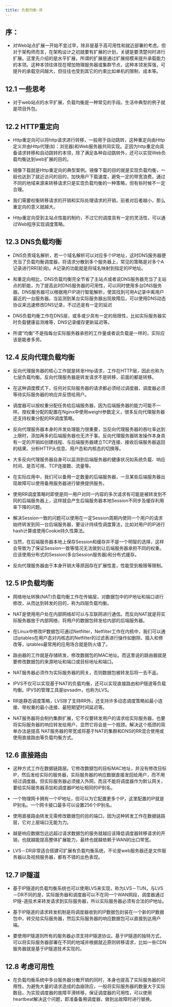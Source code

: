 ```yaml
---
title: 负载均衡-序
---
```


## 序：
- 对Web站点扩展一开始不宜过早，除非是基于高可用性和就近部署的考虑。但对于架构师而言，在架构设计之初就要有扩展的计划，关键是要清楚何时进行扩展。这里先介绍的是水平扩展，所谓的扩展是通过扩展规模来提升承载能力的本领。这种本领往体现在增加物理服务器或集群节点，这种本领发挥强，可提升的承载空间越大，但往往也受到其它的约束比如单机的限制、成本等。

## 12.1 一些思考
- 对于web站点的水平扩展，负载均衡是一种常见的手段。生活中典型的例子就是项目外包。

## 12.2 HTTP重定向
- Http重定向可以将http请求进行转移，一般用于自动跳转，这种重定向由Http定义并由Http代理(如：浏览器)和Web服务器共同实现。正因为http重定向具备请求转移和自动跳转的本领，除了满足各种自动跳转外，还可以实现Web负载均衡达到web扩展的目的。

- 镜像下载就是Http重定向的典型案例。镜像下载的目的就是实现负载均衡，一般也达到了就近访问的目的，加快用户下载速度，避免一定的带宽浪费。通过不同的地域来源来转移请求只是实现负载均衡的一种策略，但有些时候不一定合理。

- 我们需要权衡转移请求的开销和实际处理请求的开销，前者对后者越小，那么重定向的意义就越大。

- Http重定向受到主站点性能的制约，不过它的调度具有一定的灵活性，可以通过Web程序实现调度策略。

## 12.3 DNS负载均衡
- DNS负责域名解析，若一个域名解析可以对应多个IP地址，这时DNS服务器便充当了负载均衡调度器，将请求分散到多个服务器上，常见的策略是对多个A记录进行RR(轮询)。A记录的功能就是将域名映射到指定的IP地址。

- 和重定向相比，DNS负载均衡完全节省了主站点或者说DNS服务器充当了主站点的职能，为了提高此时DNS服务器的可用性，可以同时使用多台DNS服务器。DNS服务器可以根据用户IP进行智能解析，使其找到可用A记录中离用户最近的一台服务器。当监测到某台实际服务器出现故障后，可以使用DNS动态协议来迅速修改DNS记录，不过还是有一定的延迟    

- DNS负载均衡工作在DNS层，或多或少具有一定的局限性，比如实际服务器实时负载健康监测难等，DNS记录缓存更新延迟等。

- 所谓“均衡”不是指每台实际服务器承担的工作量或者说负载是一样的，实际应该是能者多劳。

## 12.4 反向代理负载均衡
- 反向代理服务器的核心工作就是转发Http请求，工作在HTTP层，因此也称为七层负载均衡。反向代理服务器是转发请求不是转移，前面的都是转移。

- 在这种调度模式下，任何对实际服务器的请求都必须经过调度器，调度器必须等待实际服务器的响应并反馈给用户。

- 调度器可以按权重分配任务给后端服务器，因为后端服务器的能力可能不一样。按权重分配的配置在Nginx中使用weight参数定义，很多反向代理服务器还支持权重分配的RR调度策略。

- 反向代理服务器本身的并发处理能力很重要，当反向代理服务器的吞吐率达到上限时，添加再多的后端服务器也无济于事。反向代理服务器转发操作本身具有一定的开销如创建线程、与后端服务器建立TCP连接、接收后端服务器返回的结果、分析HTTP头信息、用户态和内核态的切换等。

- 大多反向代理服务器自身可以监测到后端服务器的健康状况如系统负载、响应时间、是否可用、TCP连接数、流量等。

- 在实际应用中，我们可以备用一定数量的后端服务器，一旦某些后端服务器出现故障可以使用备用服务器进行替换提供服务。

- 使用RR调度策略时即使是同一用户对同一内容的多次请求有可能是被转发到不同的后端服务器上，这样就会产生后端服务器本地Session不同步及缓存利用率下降的问题。

- 解决Session一致的问题可以使用在一定Session周期内使同一个用户的请求始终转发到同一台后端服务器，要设计持续性调度算法，比如对用户的IP进行hash计算或使用Cookie持久性算法。

- 当然，在后端服务器本地上保存Session和缓存并不是一个明智的选择，这样会导致为了保证Session一致等情况无法做到让后端服务器承担不同的权重。应该使用分布式的Session(多台Session服务器)和分布式缓存。

- 反向代理服务器由于本身开销大等原因存在扩展性差，性能受到极限等限制。

## 12.5 IP负载均衡
- 网络地址转换(NAT)负载均衡工作在传输层，对数据包中的IP地址和端口进行修改，从而达到转发的目的，称为四层负载均衡。

- NAT是使用用户处在内部网络却可以与互联网进行通信。而反向NAT就是将实际服务器放于内部网络，将用户的数据包转发给内部的后端服务器。

- 在Linux中修改IP数据包可通过Netfilter，Netfilter工作在内核中，我们可以通过iptables在用户态对内核态的Netfilter的过滤表进行操作如删除、插入和修改等，iptables最常用的应用场合就是防火墙了。

- 路由器的工作就是存储转发，修改数据包的MAC地址。而这里说的路由器就是要修改数据包的来源地址和端口或目标地址和端口。

- NAT服务器必须作为实际服务器的网关，否则数据包被转发后将一去不返。

- IPVS不仅可以实现基于NAT的负载均衡，还可以实现直接路由和IP隧道等负载均衡。IPVS的管理工具是ipvsadm，也称为LVS。

- RR是静态调度策略，LVS除了支持RR外，还支持许多动态调度策略如最小连接、带权重的最小连接、最短期望时间延迟等。

- NAT服务器将会制约集群扩展，它不仅要转发用户的请求给实际服务器，也要将实际服务器的响应转发给用户，显然它将会是一个瓶颈。解决这个瓶颈的简单办法是提高 NAT服务器的带宽或将基于NAT的集群和DNS的RR混合使用或使用直接路由等负载均衡方式。

## 12.6 直接路由
- 这种方式工作在数据链路层。它修改数据包的目标MAC地址，并没有修改目标IP，然后发给实际的服务器，实际服务器的响应数据直接发回给用户，而不用经过调度器。但实际服务器必须接入外网，而且不能将调度器作为默认网关，要给实际服务器添加和调度器IP地址相同的IP别名。

- 一个物理网卡拥有一个IP地址，但可以为它配置更多个IP，这里配置的IP就是IP别名。一个网卡接口最多可以设置256个IP别名。

- 使用直接路由转发无需修改数据包的目的端口，因为这种转发工作在数据链路层，它对上层端口无能为力。
​
- 越是响应数据包远远超过请求数据包的服务就越应该降低调度器转移请求的开销，也就越能提高整体扩展能力，最终也就越依赖于WAN的出口带宽。

- LVS－DR非常适合搭建可扩展有负载均衡系统，不论是web服务器还是文件服务器以及视频服务器，都有不错的出色表现。

## 12.7 IP隧道​
- 基于IP隧道的负载均衡系统也可以使用LVS来实现，称为LVS－TUN，与LVS－DR不同的是，实际服务器和调度器可以不在同一个WAN网段，调度器通过IP隧-道技术来转发请求到实际服务器，所以实际服务器必须有合法的IP地址。

- 基于IP隧道的请求转发机制是将调度器收到的IP数据包封装在一个新的IP数据包中，转交给实际服务器，然后实际服务器的响应数据包可以直接到达用户端。

- 要使用IP隧道则所有的服务器必须支持IP隧道协议。基于IP隧道的独特方式，可以将实际服务器部署在不同的地域并根据就近原则转移请求，比如一些CDN服务器就是基于IP隧道技术实现的。

## 12.8 考虑可用性
- 在负载均衡系统中多台服务器分散开销的同时，本身也提高了实际服务器的可用性。为避免大量的请求造成的血崩效应，一般将实际服务器的数量大于实际数目。为实现调度器的故障平滑转移，保证调度器的可用性，可以使用heartbeat解决这个问题，即准备备用调度器，做到出故障时进行替换。